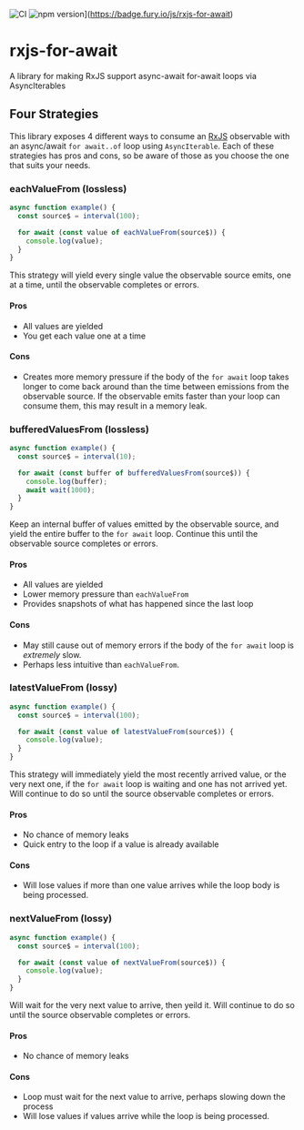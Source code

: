 ![CI](https://github.com/benlesh/rxjs-for-await/workflows/CI/badge.svg)
![npm version](https://badge.fury.io/js/rxjs-for-await.svg)](https://badge.fury.io/js/rxjs-for-await)

# rxjs-for-await
A library for making RxJS support async-await for-await loops via AsyncIterables

## Four Strategies

This library exposes 4 different ways to consume an [RxJS](https://rxjs.dev) observable with an async/await `for await..of` loop using `AsyncIterable`. Each of these strategies has pros and cons, so be aware of those as you choose the one that suits your needs.

### eachValueFrom (lossless)

```ts
async function example() {
  const source$ = interval(100);

  for await (const value of eachValueFrom(source$)) {
    console.log(value);
  }
}
```

This strategy will yield every single value the observable source emits, one at a time, until the observable completes or errors.

#### Pros
- All values are yielded
- You get each value one at a time

#### Cons
- Creates more memory pressure if the body of the `for await` loop takes longer to come back around than the time between emissions from the observable source. If the observable emits faster than your loop can consume them, this may result in a memory leak.

### bufferedValuesFrom (lossless)

```ts
async function example() {
  const source$ = interval(10);

  for await (const buffer of bufferedValuesFrom(source$)) {
    console.log(buffer);
    await wait(1000);
  }
}
```

Keep an internal buffer of values emitted by the observable source, and yield the entire buffer to the `for await` loop. Continue this until the observable source completes or errors.

#### Pros
- All values are yielded
- Lower memory pressure than `eachValueFrom`
- Provides snapshots of what has happened since the last loop

#### Cons
- May still cause out of memory errors if the body of the `for await` loop is _extremely_ slow.
- Perhaps less intuitive than `eachValueFrom`.

### latestValueFrom (lossy)

```ts
async function example() {
  const source$ = interval(100);

  for await (const value of latestValueFrom(source$)) {
    console.log(value);
  }
}
```

This strategy will immediately yield the most recently arrived value, or the very next one, if the `for await` loop is waiting and one has not arrived yet. Will continue
to do so until the source observable completes or errors.

#### Pros
- No chance of memory leaks
- Quick entry to the loop if a value is already available

#### Cons
- Will lose values if more than one value arrives while the loop body is being processed.

### nextValueFrom (lossy)

```ts
async function example() {
  const source$ = interval(100);

  for await (const value of nextValueFrom(source$)) {
    console.log(value);
  }
}
```

Will wait for the very next value to arrive, then yeild it. Will continue to do so until the source observable completes or errors.

#### Pros
- No chance of memory leaks

#### Cons
- Loop must wait for the next value to arrive, perhaps slowing down the process
- Will lose values if values arrive while the loop is being processed.
